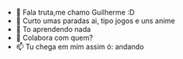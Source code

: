 - 👋 Fala truta,me chamo Guilherme :D
- 👀 Curto umas paradas ai, tipo jogos e uns anime 
- 🌱 To aprendendo nada
- 💞️ Colabora com quem?
- 📫 Tu chega em mim assim ó: andando

<!---
guilhermespinassi/guilhermespinassi is a ✨ special ✨ repository because its `README.md` (this file) appears on your GitHub profile.
You can click the Preview link to take a look at your changes.
--->
